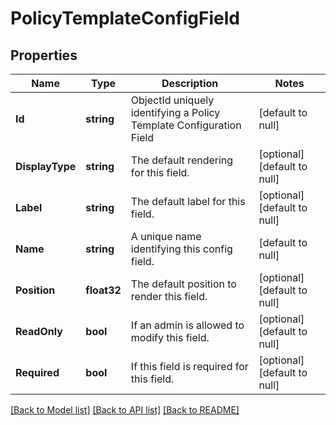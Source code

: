 # PolicyTemplateConfigField

## Properties
Name | Type | Description | Notes
------------ | ------------- | ------------- | -------------
**Id** | **string** | ObjectId uniquely identifying a Policy Template Configuration Field | [default to null]
**DisplayType** | **string** | The default rendering for this field. | [optional] [default to null]
**Label** | **string** | The default label for this field. | [optional] [default to null]
**Name** | **string** | A unique name identifying this config field. | [default to null]
**Position** | **float32** | The default position to render this field. | [optional] [default to null]
**ReadOnly** | **bool** | If an admin is allowed to modify this field. | [optional] [default to null]
**Required** | **bool** | If this field is required for this field. | [optional] [default to null]

[[Back to Model list]](../README.md#documentation-for-models) [[Back to API list]](../README.md#documentation-for-api-endpoints) [[Back to README]](../README.md)


